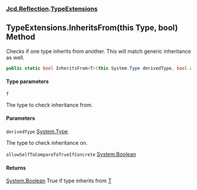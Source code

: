 ### [Jcd.Reflection](Jcd.Reflection.md 'Jcd.Reflection').[TypeExtensions](TypeExtensions.md 'Jcd.Reflection.TypeExtensions')

## TypeExtensions.InheritsFrom<T>(this Type, bool) Method

Checks if one type inherits from another. This will match generic inheritance as well.

```csharp
public static bool InheritsFrom<T>(this System.Type derivedType, bool allowSelfToCompareToTrueIfConcrete=false);
```
#### Type parameters

<a name='Jcd.Reflection.TypeExtensions.InheritsFrom_T_(thisSystem.Type,bool).T'></a>

`T`

The type to check inheritance from.
#### Parameters

<a name='Jcd.Reflection.TypeExtensions.InheritsFrom_T_(thisSystem.Type,bool).derivedType'></a>

`derivedType` [System.Type](https://docs.microsoft.com/en-us/dotnet/api/System.Type 'System.Type')

The type to check inheritance on.

<a name='Jcd.Reflection.TypeExtensions.InheritsFrom_T_(thisSystem.Type,bool).allowSelfToCompareToTrueIfConcrete'></a>

`allowSelfToCompareToTrueIfConcrete` [System.Boolean](https://docs.microsoft.com/en-us/dotnet/api/System.Boolean 'System.Boolean')

#### Returns
[System.Boolean](https://docs.microsoft.com/en-us/dotnet/api/System.Boolean 'System.Boolean')
True if type inherits from [T](TypeExtensions.InheritsFrom.GrrQVxFfg2eFPCO42Wu2Sg.md#Jcd.Reflection.TypeExtensions.InheritsFrom_T_(thisSystem.Type,bool).T 'Jcd.Reflection.TypeExtensions.InheritsFrom<T>(this System.Type, bool).T')